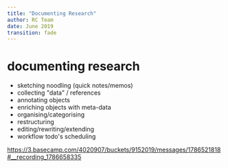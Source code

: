 ```yaml
---
title: "Documenting Research"
author: RC Team
date: June 2019
transition: fade
---
```


# documenting research

* sketching noodling (quick notes/memos)
* collecting "data" / references 
* annotating objects
* enriching objects with meta-data
* organising/categorising
* restructuring
* editing/rewriting/extending
* workflow todo's scheduling 

https://3.basecamp.com/4020907/buckets/9152019/messages/1786521818#__recording_1786658335
